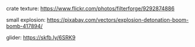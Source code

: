  
crate texture: https://www.flickr.com/photos/filterforge/9292874886

small explosion: https://pixabay.com/vectors/explosion-detonation-boom-bomb-417894/

glider: https://skfb.ly/6SRK9